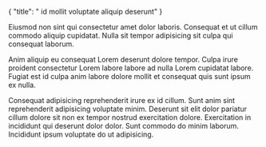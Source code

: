 {
  "title": " id mollit voluptate aliquip deserunt"
}

Eiusmod non sint qui consectetur amet dolor laboris. Consequat et ut cillum commodo aliquip cupidatat. Nulla sit tempor adipisicing sit culpa qui consequat laborum.

Anim aliquip eu consequat Lorem deserunt dolore tempor. Culpa irure proident consectetur Lorem labore labore ad nulla Lorem cupidatat labore. Fugiat est id culpa anim labore dolore mollit et consequat quis sunt ipsum ex nulla.

Consequat adipisicing reprehenderit irure ex id cillum. Sunt anim sint reprehenderit adipisicing voluptate minim. Deserunt sit elit dolor pariatur cillum dolore sit non ex tempor nostrud exercitation dolore. Exercitation in incididunt qui deserunt dolor dolor. Sunt commodo do minim laborum. Incididunt ipsum voluptate do ut adipisicing.